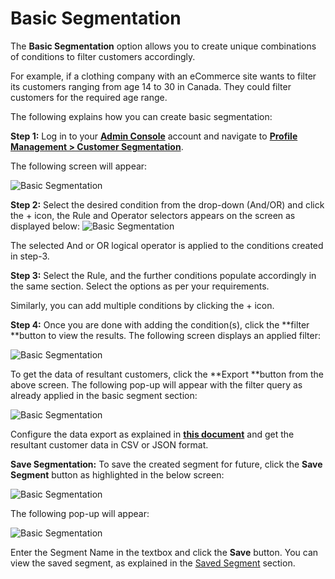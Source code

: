 # Basic Segmentation

The **Basic Segmentation** option allows you to create unique combinations of conditions to filter customers accordingly. 

For example, if a clothing company with an eCommerce site wants to filter its customers ranging from age 14 to 30 in Canada. They could filter customers for the required age range. 

The following explains how you can create basic segmentation:
 
**Step 1:** Log in to your [**Admin Console**](https://adminconsole.loginradius.com/) account and navigate to [**Profile Management > Customer Segmentation**](https://adminconsole.loginradius.com/profile-management/customer-segmentation/basic-segmentation).
 
The following screen will appear:

![Basic Segmentation](https://apidocs.lrcontent.com/images/Basic-Segmentation_38752491464afc0d87af815.68807203.png "Basic Segmentation")
 
**Step 2:** Select the desired condition from the drop-down (And/OR) and click the + icon, the  Rule and Operator selectors appears on the screen as displayed below:
 ![Basic Segmentation](https://apidocs.lrcontent.com/images/cs2_203755e83bd7d747291.81867924.png "Basic Segmentation")

 
The selected And or OR logical operator is applied to the conditions created in step-3.
 
**Step 3:** Select the Rule, and the further conditions populate accordingly in the same section. Select the options as per your requirements.
 
Similarly, you can add multiple conditions by clicking the + icon. 
 
**Step 4:** Once you are done with adding the condition(s), click the **filter **button to view the results. The following screen displays an applied filter:

![Basic Segmentation](https://apidocs.lrcontent.com/images/cs3_6145e83bded728ca5.96673781.png "Basic Segmentation") 

 
To get the data of resultant customers, click the **Export **button from the above screen. The following pop-up will appear with the filter query as already applied in the basic segment section:

 ![Basic Segmentation](https://apidocs.lrcontent.com/images/cs4_323405e83be14c57287.05187228.png "Basic Segmentation")
 
Configure the data export as explained in [**this document**](https://www.loginradius.com/docs/customer-management/user-data-export/data-export-overview/) and get the resultant customer data in CSV or JSON format.
 
**Save Segmentation:** To save the created segment for future, click the **Save Segment** button as highlighted in the below screen:

![Basic Segmentation](https://apidocs.lrcontent.com/images/cs5_203935e83be9f963c13.42803577.png "Basic Segmentation")


The following pop-up will appear:

![Basic Segmentation](https://apidocs.lrcontent.com/images/cs6_178515e83becb3b4792.73483270.png "Basic Segmentation")


Enter the Segment Name in the textbox and click the **Save** button. You can view the saved segment, as explained in the [Saved Segment](https://www.loginradius.com/docs/customer-management/customer-segmentation/save-segmentation/) section.
